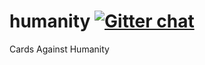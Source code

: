 # humanity [![Gitter chat](https://badges.gitter.im/ttaylorr/humanity.png)](https://gitter.im/ttaylorr/humanity)

Cards Against Humanity
